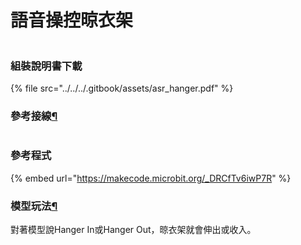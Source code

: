 # 語音操控晾衣架

<figure><img src="https://kittenbothk.readthedocs.io/en/latest/_images/asr_2.png" alt=""><figcaption></figcaption></figure>

### 組裝說明書下載

{% file src="../../../.gitbook/assets/asr_hanger.pdf" %}

### 參考接線[¶](broken-reference)

<figure><img src="https://kittenbothk.readthedocs.io/en/latest/_images/asr_hanger_wire.png" alt=""><figcaption></figcaption></figure>

### 參考程式

{% embed url="https://makecode.microbit.org/_DRCfTv6iwP7R" %}

### 模型玩法[¶](broken-reference)

對著模型說Hanger In或Hanger Out，晾衣架就會伸出或收入。
